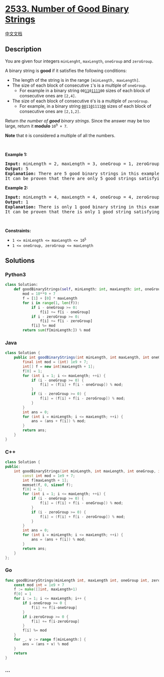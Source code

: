 # [2533. Number of Good Binary Strings](https://leetcode.com/problems/number-of-good-binary-strings)

[中文文档](/solution/2500-2599/2533.Number%20of%20Good%20Binary%20Strings/README.md)

## Description

<p>You are given four integers <code>minLenght</code>, <code>maxLength</code>, <code>oneGroup</code> and <code>zeroGroup</code>.</p>

<p>A binary string is <strong>good</strong> if it satisfies the following conditions:</p>

<ul>
	<li>The length of the string is in the range <code>[minLength, maxLength]</code>.</li>
	<li>The size of each block of consecutive <code>1</code>&#39;s is a multiple of <code>oneGroup</code>.
	<ul>
		<li>For example in a binary string <code>00<u>11</u>0<u>1111</u>00</code> sizes of each block of consecutive ones are <code>[2,4]</code>.</li>
	</ul>
	</li>
	<li>The size of each block of consecutive <code>0</code>&#39;s is a multiple of <code>zeroGroup</code>.
	<ul>
		<li>For example, in a binary string <code><u>00</u>11<u>0</u>1111<u>00</u></code> sizes of each block of consecutive ones are <code>[2,1,2]</code>.</li>
	</ul>
	</li>
</ul>

<p>Return <em>the number of <strong>good</strong> binary strings</em>. Since the answer may be too large, return it <strong>modulo</strong> <code>10<sup>9</sup> + 7</code>.</p>

<p><strong>Note</strong> that <code>0</code> is considered a multiple of all the numbers.</p>

<p>&nbsp;</p>
<p><strong class="example">Example 1:</strong></p>

<pre>
<strong>Input:</strong> minLength = 2, maxLength = 3, oneGroup = 1, zeroGroup = 2
<strong>Output:</strong> 5
<strong>Explanation:</strong> There are 5 good binary strings in this example: &quot;00&quot;, &quot;11&quot;, &quot;001&quot;, &quot;100&quot;, and &quot;111&quot;.
It can be proven that there are only 5 good strings satisfying all conditions.
</pre>

<p><strong class="example">Example 2:</strong></p>

<pre>
<strong>Input:</strong> minLength = 4, maxLength = 4, oneGroup = 4, zeroGroup = 3
<strong>Output:</strong> 1
<strong>Explanation:</strong> There is only 1 good binary string in this example: &quot;1111&quot;.
It can be proven that there is only 1 good string satisfying all conditions.
</pre>

<p>&nbsp;</p>
<p><strong>Constraints:</strong></p>

<ul>
	<li><code>1 &lt;= minLength &lt;= maxLength &lt;= 10<sup>5</sup></code></li>
	<li><code>1 &lt;= oneGroup, zeroGroup &lt;= maxLength</code></li>
</ul>

## Solutions

<!-- tabs:start -->

### **Python3**

```python
class Solution:
    def goodBinaryStrings(self, minLength: int, maxLength: int, oneGroup: int, zeroGroup: int) -> int:
        mod = 10**9 + 7
        f = [1] + [0] * maxLength
        for i in range(1, len(f)):
            if i - oneGroup >= 0:
                f[i] += f[i - oneGroup]
            if i - zeroGroup >= 0:
                f[i] += f[i - zeroGroup]
            f[i] %= mod
        return sum(f[minLength:]) % mod
```

### **Java**

```java
class Solution {
    public int goodBinaryStrings(int minLength, int maxLength, int oneGroup, int zeroGroup) {
        final int mod = (int) 1e9 + 7;
        int[] f = new int[maxLength + 1];
        f[0] = 1;
        for (int i = 1; i <= maxLength; ++i) {
            if (i - oneGroup >= 0) {
                f[i] = (f[i] + f[i - oneGroup]) % mod;
            }
            if (i - zeroGroup >= 0) {
                f[i] = (f[i] + f[i - zeroGroup]) % mod;
            }
        }
        int ans = 0;
        for (int i = minLength; i <= maxLength; ++i) {
            ans = (ans + f[i]) % mod;
        }
        return ans;
    }
}
```

### **C++**

```cpp
class Solution {
public:
    int goodBinaryStrings(int minLength, int maxLength, int oneGroup, int zeroGroup) {
        const int mod = 1e9 + 7;
        int f[maxLength + 1];
        memset(f, 0, sizeof f);
        f[0] = 1;
        for (int i = 1; i <= maxLength; ++i) {
            if (i - oneGroup >= 0) {
                f[i] = (f[i] + f[i - oneGroup]) % mod;
            }
            if (i - zeroGroup >= 0) {
                f[i] = (f[i] + f[i - zeroGroup]) % mod;
            }
        }
        int ans = 0;
        for (int i = minLength; i <= maxLength; ++i) {
            ans = (ans + f[i]) % mod;
        }
        return ans;
    }
};
```

### **Go**

```go
func goodBinaryStrings(minLength int, maxLength int, oneGroup int, zeroGroup int) (ans int) {
	const mod int = 1e9 + 7
	f := make([]int, maxLength+1)
	f[0] = 1
	for i := 1; i <= maxLength; i++ {
		if i-oneGroup >= 0 {
			f[i] += f[i-oneGroup]
		}
		if i-zeroGroup >= 0 {
			f[i] += f[i-zeroGroup]
		}
		f[i] %= mod
	}
	for _, v := range f[minLength:] {
		ans = (ans + v) % mod
	}
	return
}
```

### **...**

```

```

<!-- tabs:end -->
